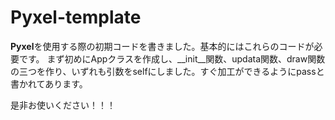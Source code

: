 # Pyxel-template

**Pyxel**を使用する際の初期コードを書きました。基本的にはこれらのコードが必要です。
まず初めにAppクラスを作成し、__init__関数、updata関数、draw関数の三つを作り、いずれも引数をselfにしました。すぐ加工ができるようにpassと書かれてあります。

是非お使いください！！！

